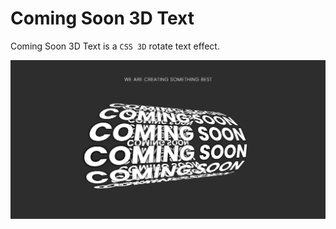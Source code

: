 # Coming Soon 3D Text

Coming Soon 3D Text is a `CSS 3D` rotate text effect.

[![Coming Soon 3D Text](./images/github-preview.png?raw=true "Coming Soon 3D Text")](https://coming-soon-dev-z.netlify.app/)